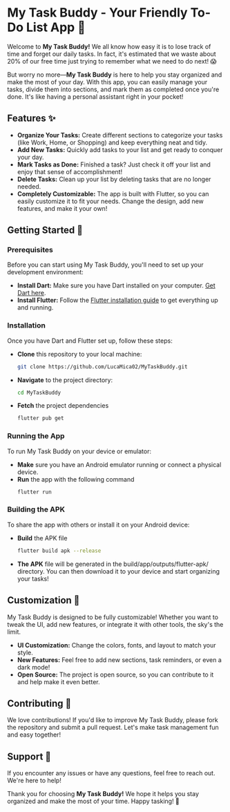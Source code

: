 # My Task Buddy - Your Friendly To-Do List App 🌟

Welcome to **My Task Buddy!** We all know how easy it is to lose track of time and forget our daily tasks. In fact, it's estimated that we waste about 20% of our free time just trying to remember what we need to do next! 😱

But worry no more—**My Task Buddy** is here to help you stay organized and make the most of your day. With this app, you can easily manage your tasks, divide them into sections, and mark them as completed once you're done. It's like having a personal assistant right in your pocket!

## Features ✨
- **Organize Your Tasks:** Create different sections to categorize your tasks (like Work, Home, or Shopping) and keep everything neat and tidy.
- **Add New Tasks:** Quickly add tasks to your list and get ready to conquer your day.
- **Mark Tasks as Done:** Finished a task? Just check it off your list and enjoy that sense of accomplishment!
- **Delete Tasks:** Clean up your list by deleting tasks that are no longer needed.
- **Completely Customizable:** The app is built with Flutter, so you can easily customize it to fit your needs. Change the design, add new features, and make it your own!

## Getting Started 🚀

### Prerequisites
Before you can start using My Task Buddy, you'll need to set up your development environment:
- **Install Dart:** Make sure you have Dart installed on your computer. [Get Dart here](https://dart.dev/get-dart).
- **Install Flutter:** Follow the [Flutter installation guide](https://flutter.dev/docs/get-started/install) to get everything up and running.

### Installation
Once you have Dart and Flutter set up, follow these steps:
- **Clone** this repository to your local machine:
  ```bash
  git clone https://github.com/LucaMica02/MyTaskBuddy.git
  ```
- **Navigate** to the project directory:
  ```bash
  cd MyTaskBuddy
  ```
- **Fetch** the project dependencies
  ```bash
  flutter pub get
  ```

### Running the App
To run My Task Buddy on your device or emulator:
- **Make** sure you have an Android emulator running or connect a physical device.
- **Run** the app with the following command
  ```bash
  flutter run
  ```

### Building the APK
To share the app with others or install it on your Android device:
- **Build** the APK file
  ```bash
  flutter build apk --release
  ```
- **The APK** file will be generated in the build/app/outputs/flutter-apk/ directory. You can then download it to your device and start organizing your tasks!

## Customization 🎨
My Task Buddy is designed to be fully customizable! Whether you want to tweak the UI, add new features, or integrate it with other tools, the sky's the limit.
- **UI Customization:** Change the colors, fonts, and layout to match your style.
- **New Features:** Feel free to add new sections, task reminders, or even a dark mode!
- **Open Source:** The project is open source, so you can contribute to it and help make it even better.

## Contributing 🤝
We love contributions! If you'd like to improve My Task Buddy, please fork the repository and submit a pull request. Let's make task management fun and easy together!

## Support 📧
If you encounter any issues or have any questions, feel free to reach out. We're here to help!

Thank you for choosing **My Task Buddy!** We hope it helps you stay organized and make the most of your time. Happy tasking! 🎉
